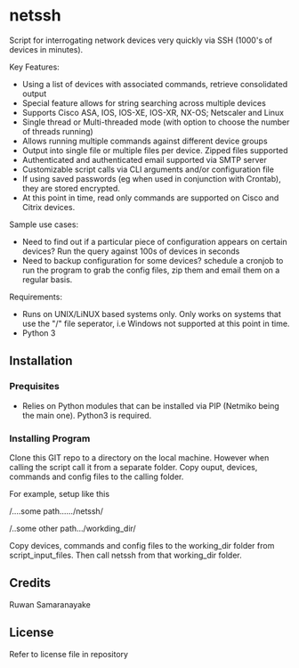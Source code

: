 # netssh
Script for interrogating network devices very quickly via SSH (1000's of devices in minutes).

Key Features:

- Using a list of devices with associated commands, retrieve consolidated output
- Special feature allows for string searching across multiple devices
- Supports Cisco ASA, IOS, IOS-XE, IOS-XR, NX-OS; Netscaler and Linux
- Single thread or Multi-threaded mode (with option to choose the number of threads running)
- Allows running multiple commands against different device groups
- Output into single file or multiple files per device. Zipped files supported
- Authenticated and authenticated email supported via SMTP server
- Customizable script calls via CLI arguments and/or configuration file
- If using saved passwords (eg when used in conjunction with Crontab), they are stored encrypted.
- At this point in time, read only commands are supported on Cisco and Citrix devices.

Sample use cases:

- Need to find out if a particular piece of configuration appears on certain devices? Run the query against 100s of devices in seconds
- Need to backup configuration for some devices? schedule a cronjob to run the program to grab the config files, zip them and email them on a regular basis.

Requirements:

- Runs on UNIX/LiNUX based systems only. Only works on systems that use the "/" file seperator, i.e Windows not supported at this point in time.
- Python 3

## Installation
### Prequisites

- Relies on Python modules that can be installed via PIP (Netmiko being the main one). Python3 is required.
### Installing Program
Clone this GIT repo to a directory on the local machine. However when calling the script call it from a separate folder. Copy ouput, devices, commands and config files to the calling folder.

For example, setup like this

/....some path....../netssh/

/..some other path.../workding_dir/

Copy devices, commands and config files to the working_dir folder from script_input_files. Then call netssh from that working_dir folder.

## Credits
Ruwan Samaranayake
## License
Refer to license file in repository
